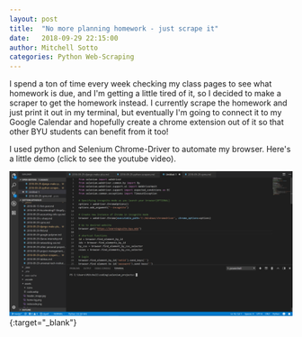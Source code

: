 ```yaml
---
layout: post
title:  "No more planning homework - just scrape it"
date:   2018-09-29 22:15:00
author: Mitchell Sotto
categories: Python Web-Scraping
---
```

I spend a ton of time every week checking my class pages to see what homework is due, and I'm getting a little tired of it, so I decided to make a scraper to get the homework instead. I currently scrape the homework and just print it out in my terminal, but eventually I'm going to connect it to my Google Calendar and hopefully create a chrome extension out of it so that other BYU students can benefit from it too!

I used python and Selenium Chrome-Driver to automate my browser. Here's a little demo (click to see the youtube video).

[![LearningSuite Scraper](/assets/python-scraper.PNG)](https://youtu.be/-j-WJb3Vaw4 "Scraping LearningSuite with Selenium"){:target="_blank"}
